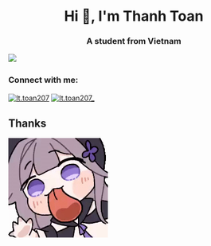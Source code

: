 <h1 align="center">Hi 👋, I'm Thanh Toan</h1>
<h3 align="center">A student from Vietnam</h3>

![](https://komarev.com/ghpvc/?username=LockMan04&style=for-the-badge&color=brightgreen&label=Profile%20View)

<h3 align="left">Connect with me:</h3>
<p align="left">
<a href="https://fb.com/lt.toan207" target="blank"><img align="center" src="https://raw.githubusercontent.com/rahuldkjain/github-profile-readme-generator/master/src/images/icons/Social/facebook.svg" alt="lt.toan207" height="30" width="40" /></a>
<a href="https://instagram.com/lt.toan207_" target="blank"><img align="center" src="https://raw.githubusercontent.com/rahuldkjain/github-profile-readme-generator/master/src/images/icons/Social/instagram.svg" alt="lt.toan207_" height="30" width="40" /></a>
</p>

## Thanks
![](https://github.com/LockMan04/Stored/blob/main/Common/70ef43a6d0ac92367cbeeeb4389379f2_8578726412729581176.gif)
